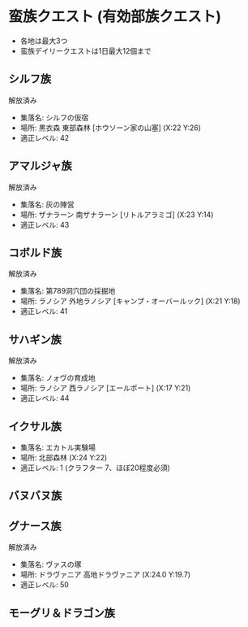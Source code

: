 # 蛮族クエスト (有効部族クエスト)

- 各地は最大3つ
- 蛮族デイリークエストは1日最大12個まで

## シルフ族

解放済み

- 集落名: シルフの仮宿
- 場所: 黒衣森 東部森林 [ホウソーン家の山塞] (X:22 Y:26)
- 適正レベル: 42

## アマルジャ族

解放済み

- 集落名: 灰の陣営
- 場所: ザナラーン 南ザナラーン [リトルアラミゴ] (X:23 Y:14)
- 適正レベル: 43

## コボルド族

解放済み

- 集落名: 第789洞穴団の採掘地
- 場所: ラノシア 外地ラノシア [キャンプ・オーバールック] (X:21 Y:18)
- 適正レベル: 41

## サハギン族

解放済み

- 集落名: ノォヴの育成地
- 場所: ラノシア 西ラノシア [エールポート] (X:17 Y:21)
- 適正レベル: 44

## イクサル族

- 集落名: エカトル実験場
- 場所: 北部森林 (X:24 Y:22)
- 適正レベル: 1 (クラフター 7、ほぼ20程度必須)

## バヌバヌ族

## グナース族

解放済み

- 集落名: ヴァスの塚
- 場所: ドラヴァニア 高地ドラヴァニア (X:24.0 Y:19.7)
- 適正レベル: 50

## モーグリ＆ドラゴン族
